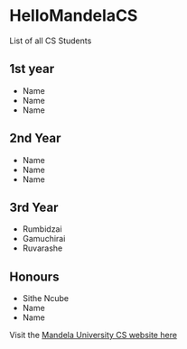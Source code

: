 # HelloMandelaCS

List of all CS Students

## 1st year
- Name
- Name
- Name

## 2nd Year
- Name
- Name
- Name

## 3rd Year
- Rumbidzai
- Gamuchirai
- Ruvarashe

## Honours
- Sithe Ncube
- Name
- Name

Visit the [Mandela University CS website here](http://cs.mandela.ac.za/)
